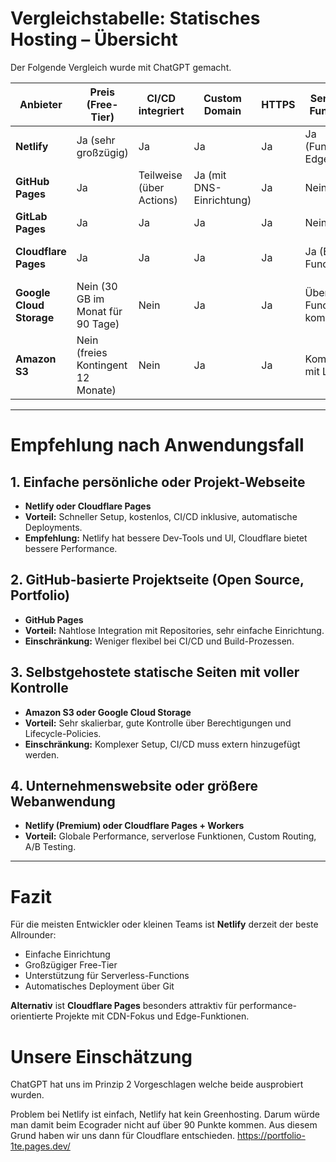 # Vergleichstabelle: Statisches Hosting – Übersicht
Der Folgende Vergleich wurde mit ChatGPT gemacht.

| Anbieter                   | Preis (Free-Tier)                         | CI/CD integriert      | Custom Domain                | HTTPS | Serverlose Funktionen       | Performance / CDN          | Einschränkungen                       |
|----------------------------|-------------------------------------------|-----------------------|------------------------------|-------|-----------------------------|----------------------------|----------------------------------------|
| **Netlify**                | Ja (sehr großzügig)                       | Ja                    | Ja                           | Ja    | Ja (Functions, Edge)        | Global CDN                 | Begrenzte Build-Zeit im Free-Tier      |
| **GitHub Pages**           | Ja                                        | Teilweise (über Actions) | Ja (mit DNS-Einrichtung)   | Ja    | Nein                        | Gut (aber begrenzter CDN)  | Keine serverseitige Logik              |
| **GitLab Pages**           | Ja                                        | Ja                    | Ja                           | Ja    | Nein                        | Gut                        | Komplexere Einrichtung                 |
| **Cloudflare Pages**       | Ja                                        | Ja                    | Ja                           | Ja    | Ja (Edge Functions)         | Exzellent (Cloudflare CDN) | Kein Support für dynamisches Backend    |
| **Google Cloud Storage**   | Nein (30 GB im Monat für 90 Tage)         | Nein                  | Ja                           | Ja    | Über Cloud Functions kombinierbar | Schnell, aber selbst konfigurierbar | Technisch komplexer                    |
| **Amazon S3**              | Nein (freies Kontingent 12 Monate)        | Nein                  | Ja                           | Ja    | Kombinierbar mit Lambda     | Hochperformant             | Komplexer Setup, keine CI/CD           |

---

# Empfehlung nach Anwendungsfall

## 1. Einfache persönliche oder Projekt-Webseite
- **Netlify oder Cloudflare Pages**
- **Vorteil:** Schneller Setup, kostenlos, CI/CD inklusive, automatische Deployments.
- **Empfehlung:** Netlify hat bessere Dev-Tools und UI, Cloudflare bietet bessere Performance.

## 2. GitHub-basierte Projektseite (Open Source, Portfolio)
- **GitHub Pages**
- **Vorteil:** Nahtlose Integration mit Repositories, sehr einfache Einrichtung.
- **Einschränkung:** Weniger flexibel bei CI/CD und Build-Prozessen.

## 3. Selbstgehostete statische Seiten mit voller Kontrolle
- **Amazon S3 oder Google Cloud Storage**
- **Vorteil:** Sehr skalierbar, gute Kontrolle über Berechtigungen und Lifecycle-Policies.
- **Einschränkung:** Komplexer Setup, CI/CD muss extern hinzugefügt werden.

## 4. Unternehmenswebsite oder größere Webanwendung
- **Netlify (Premium) oder Cloudflare Pages + Workers**
- **Vorteil:** Globale Performance, serverlose Funktionen, Custom Routing, A/B Testing.

---

# Fazit

Für die meisten Entwickler oder kleinen Teams ist **Netlify** derzeit der beste Allrounder:

- Einfache Einrichtung
- Großzügiger Free-Tier
- Unterstützung für Serverless-Functions
- Automatisches Deployment über Git

**Alternativ** ist **Cloudflare Pages** besonders attraktiv für performance-orientierte Projekte mit CDN-Fokus und Edge-Funktionen.

# Unsere Einschätzung
ChatGPT hat uns im Prinzip 2 Vorgeschlagen welche beide ausprobiert wurden.

Problem bei Netlify ist einfach, Netlify hat kein Greenhosting. 
Darum würde man damit beim Ecograder nicht auf über 90 Punkte kommen.
Aus diesem Grund haben wir uns dann für Cloudflare entschieden.
https://portfolio-1te.pages.dev/